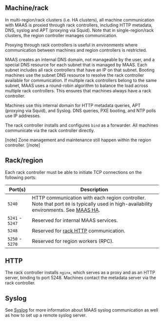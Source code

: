 ## Machine/rack

In multi-region/rack clusters (i.e. HA clusters), all machine communication
with MAAS is proxied through rack controllers, including HTTP metadata, DNS,
syslog and APT (proxying via Squid).  Note that in single-region/rack clusters,
the region controller manages communication.

Proxying through rack controllers is useful in environments where communication
between machines and region controllers is restricted.

MAAS creates an internal DNS domain, not manageable by the user, and a special
DNS resource for each subnet that is managed by MAAS.  Each subnet includes all
rack controllers that have an IP on that subnet. Booting machines use the subnet
DNS resource to resolve the rack controller available for communication. If
multiple rack controllers belong to the same subnet, MAAS uses a round-robin
algorithm to balance the load across multiple rack controllers.  This ensures
that machines always have a rack controller.

Machines use this internal domain for HTTP metadata queries, APT (proxying via
Squid), and Syslog. DNS queries, PXE booting, and NTP polls use IP addresses.

The rack controller installs and configures `bind` as a forwarder. All machines
communicate via the rack controller directly.


[note]
Zone management and maintenance still happen within the region controller.
[/note]

## Rack/region

Each rack controller must be able to initiate TCP connections on the following
ports:

| Port(s)         | Description                            |
| --------------- | -------------------------------------- |
| `5240`          | HTTP communication with each region controller. Note that port `80` is typically used in high-availability environments. See [MAAS HA][manage-ha]. |
| `5241` - `5247` | Reserved for internal MAAS services.   |
| `5248`          | Reserved for [rack HTTP][rack-http] communication.  |
| `5250` - `5270` | Reserved for region workers (RPC).     |

## HTTP

The rack controller installs `nginx`, which serves as a proxy and as an HTTP
server, binding to port 5248. Machines contact the metadata server via the rack
controller.

## Syslog

See [Syslog][syslog] for more information about MAAS syslog communication as well as how
to set up a remote syslog server.


<!-- LINKS -->

[rack-http]: #http
[manage-ha]: manage-ha.md
[syslog]: installconfig-syslog.md